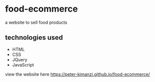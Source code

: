 # food-ecommerce
a website to sell food products

## technologies used
* HTML
* CSS
* JQuery
* JavaScript

view the website here  https://peter-kimanzi.github.io/food-ecommerce/
